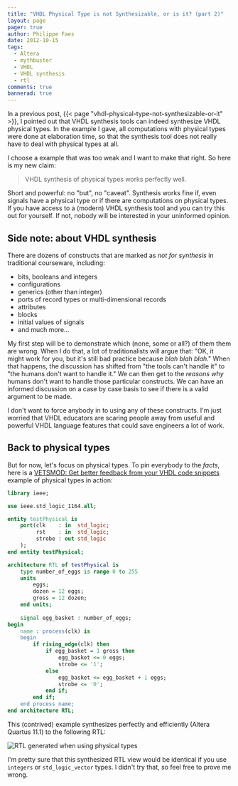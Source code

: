 ```yaml
---
title: "VHDL Physical Type is not Synthesizable, or is it? (part 2)"
layout: page 
pager: true
author: Philippe Faes
date: 2012-10-15
tags: 
  - Altera
  - mythbuster
  - VHDL
  - VHDL synthesis
  - rtl
comments: true
bannerad: true
---
```


In a previous post, {{< page "vhdl-physical-type-not-synthesizable-or-it" >}}, I pointed out that VHDL synthesis tools can indeed synthesize VHDL physical types. In the example I gave, all computations with physical types were done at elaboration time, so that the synthesis tool does not really have to deal with physical types at all.

I choose a example that was too weak and I want to make that right. So here is my new claim:

> VHDL synthesis of physical types works perfectly well.

Short and powerful: no "but", no "caveat". Synthesis works fine if, even signals have a physical type or if  there are computations on physical types. If you have access to a (modern) VHDL synthesis tool and you can try this out for yourself. If not, nobody will be interested in your uninformed opinion. 

## Side note: about VHDL synthesis 

There are dozens of constructs that are marked as *not for synthesis* in traditional courseware, including:

* bits, booleans and integers 
* configurations
* generics (other than integer)
* ports of record types or multi-dimensional records
* attributes
* blocks
* initial values of signals
* and much more...

My first step will be to demonstrate which (none, some or all?) of them them are wrong. When I do that, a lot of traditionalists will argue that: "OK, it might work for you, but it's still bad practice because *blah blah blah*." When that happens, the discussion has shifted from "the tools can't handle it" to "the humans don't want to handle it." We can then get to the *reasons why* humans don't want to handle those particular constructs. We can have an informed discussion on a case by case basis to see if there is a valid argument to be made. 

I don't want to force anybody in to using any of these constructs. I'm just worried that VHDL educators are scaring people away from useful and powerful VHDL language features that could save engineers a lot of work.

## Back to physical types

But for now, let's focus on physical types. To pin everybody to the *facts*, here is a [VETSMOD: Get better feedback from your VHDL code snippets](/opinion/vetsmod-get-better-feedback-your-vhdl-code-snippets) example of physical types in action:

```vhdl
library ieee;

use ieee.std_logic_1164.all;

entity testPhysical is
	port(clk    : in  std_logic;
		 rst    : in  std_logic;
		 strobe : out std_logic
	);
end entity testPhysical;

architecture RTL of testPhysical is
	type number_of_eggs is range 0 to 255
	units 
		eggs;
		dozen = 12 eggs;
		gross = 12 dozen;
	end units;
	
	signal egg_basket : number_of_eggs;
begin
	name : process(clk) is
	begin
		if rising_edge(clk) then
			if egg_basket = 1 gross then
				egg_basket <= 0 eggs;
				strobe <= '1';
			else
				egg_basket <= egg_basket + 1 eggs;
				strobe <= '0';
			end if;
		end if;
	end process name;
end architecture RTL;
```

This (contrived) example synthesizes perfectly and efficiently (Altera Quartus 11.1) to the following RTL:

![RTL generated when using physical types](/img/tech/rtl_physical_type.png)

I'm pretty sure that this synthesized RTL view would be identical if you use `integers` or `std_logic_vector` types. I didn't try that, so feel free to prove me wrong.

